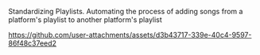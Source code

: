 Standardizing Playlists. Automating the process of adding songs from a platform's playlist to another platform's playlist

https://github.com/user-attachments/assets/d3b43717-339e-40c4-9597-86f48c37eed2

